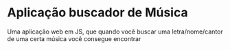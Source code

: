 # Aplicação buscador de Música
Uma aplicação web em JS, que quando você buscar uma letra/nome/cantor de uma certa música você consegue encontrar
